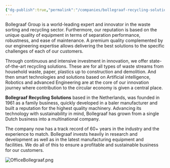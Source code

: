 ```yaml
---
{"dg-publish":true,"permalink":"/companies/bollegraaf-recycling-solutions/","tags":["bollegraaf"]}
---
```


Bollegraaf Group is a world-leading expert and innovator in the waste sorting and recycling sector. Furthermore, our reputation is based on the unique quality of equipment in terms of separation performance, robustness, and ease of maintenance. A premium quality complemented by our engineering expertise allows delivering the best solutions to the specific challenges of each of our customers.

Through continuous and intensive investment in innovation, we offer state-of-the-art recycling solutions. These are for all types of waste streams from household waste, paper, plastics up to construction and demolition. And then smart technologies and solutions based on Artificial intelligence, Robotics and advanced Engineering are at the core of our innovation journey where contribution to the circular economy is given a central place.


**Bollegraaf** **Recycling Solutions** based in the Netherlands, was founded in 1961 as a family business, quickly developed in a baler manufacturer and built a reputation for the highest quality machinery. Advancing its technology with sustainability in mind, Bollegraaf has grown from a single Dutch business into a multinational company.

The company now has a track record of 60+ years in the industry and the experience to match. Bollegraaf invests heavily in research and development as well as in the latest manufacturing equipment and facilities. We do all of this to ensure a profitable and sustainable business for our customers.

![OfficeBollegraaf.png](/img/user/IMG/OfficeBollegraaf.png)